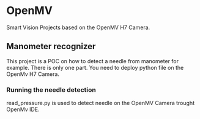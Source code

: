 # OpenMV

Smart Vision Projects based on the OpenMV H7 Camera.

## Manometer recognizer

This project is a POC on how to detect a needle from manometer for example.
There is only one part. You need to deploy python file on the OpenMv H7 Camera.

### Running the needle detection

read_pressure.py is used to detect needle on the OpenMV Camera trought OpenMv IDE.
